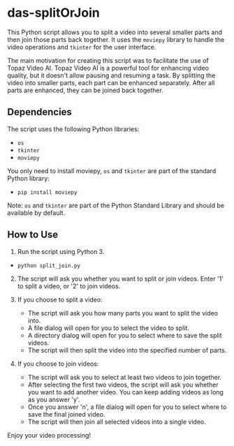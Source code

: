 # das-splitOrJoin

This Python script allows you to split a video into several smaller parts and then join those parts back together. It uses the `moviepy` library to handle the video operations and `tkinter` for the user interface.

The main motivation for creating this script was to facilitate the use of Topaz Video AI. Topaz Video AI is a powerful tool for enhancing video quality, but it doesn't allow pausing and resuming a task. By splitting the video into smaller parts, each part can be enhanced separately. After all parts are enhanced, they can be joined back together.

## Dependencies

The script uses the following Python libraries:

- `os`
- `tkinter`
- `moviepy`

You only need to install moviepy, `os` and `tkinter` are part of the standard Python library:

- `pip install moviepy`

Note: `os` and `tkinter` are part of the Python Standard Library and should be available by default.

## How to Use

1. Run the script using Python 3.

- `python split_join.py`

2. The script will ask you whether you want to split or join videos. Enter '1' to split a video, or '2' to join videos.

3. If you choose to split a video:
   - The script will ask you how many parts you want to split the video into.
   - A file dialog will open for you to select the video to split.
   - A directory dialog will open for you to select where to save the split videos.
   - The script will then split the video into the specified number of parts.

4. If you choose to join videos:
   - The script will ask you to select at least two videos to join together.
   - After selecting the first two videos, the script will ask you whether you want to add another video. You can keep adding videos as long as you answer 'y'.
   - Once you answer 'n', a file dialog will open for you to select where to save the final joined video.
   - The script will then join all selected videos into a single video.

Enjoy your video processing!
